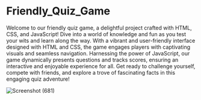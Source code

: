 # Friendly_Quiz_Game

Welcome to our friendly quiz game, a delightful project crafted with HTML, CSS, and JavaScript! Dive into a world of knowledge and fun as you test your wits and learn along the way. With a vibrant and user-friendly interface designed with HTML and CSS, the game engages players with captivating visuals and seamless navigation. Harnessing the power of JavaScript, our game dynamically presents questions and tracks scores, ensuring an interactive and enjoyable experience for all. Get ready to challenge yourself, compete with friends, and explore a trove of fascinating facts in this engaging quiz adventure!


![Screenshot (681)](https://github.com/Mohit09sinha/Neuronexus2/assets/138394404/468e6eaa-df6c-4ffa-9816-e56120a0a897)
